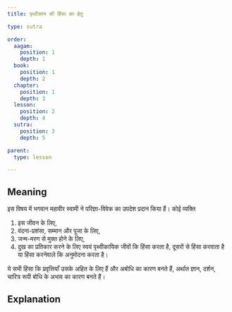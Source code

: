 ```yaml
---
title: पृथ्वीकाय की हिंसा का हेतु

type: sutra

order:
  aagam: 
    position: 1
    depth: 1
  book: 
    position: 1
    depth: 2
  chapter:
    position: 1
    depth: 3
  lesson: 
    position: 2
    depth: 4
  sutra: 
    position: 3
    depth: 5

parent:
  type: lesson

---
```


## Meaning
इस विषय में भगवान महावीर स्वामी ने परिज्ञा-विवेक का उपदेश प्रदान किया हैं। कोई व्यक्ति
1. इस जीवन के लिए, 
2. वंदना-प्रशंसा, सम्मान और पूजा के लिए,
3. जन्म-मरण से मुक्त होने के लिए, 
4. दुख का प्रतिकार करने के लिए
स्वयं पृथ्वीकायिक जीवों कि हिंसा करता है, दूसरों से हिंसा करवाता है या हिंसा करनेवाले कि अनुमोदना करता है। 

ये सभी हिंसा कि प्रवृत्तियाँ उसके अहित के लिए हैं और अबोधि का कारण बनते हैं, अर्थात ज्ञान, दर्शन, चारित्र रूपी बोधि के अभाव का कारण बनते हैं।

## Explanation